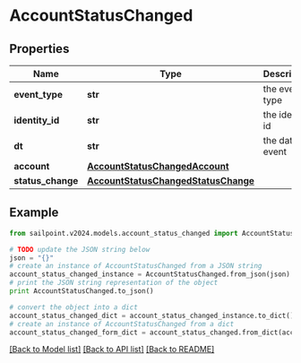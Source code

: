 # AccountStatusChanged


## Properties

Name | Type | Description | Notes
------------ | ------------- | ------------- | -------------
**event_type** | **str** | the event type | [optional] 
**identity_id** | **str** | the identity id | [optional] 
**dt** | **str** | the date of event | [optional] 
**account** | [**AccountStatusChangedAccount**](AccountStatusChangedAccount.md) |  | [optional] 
**status_change** | [**AccountStatusChangedStatusChange**](AccountStatusChangedStatusChange.md) |  | [optional] 

## Example

```python
from sailpoint.v2024.models.account_status_changed import AccountStatusChanged

# TODO update the JSON string below
json = "{}"
# create an instance of AccountStatusChanged from a JSON string
account_status_changed_instance = AccountStatusChanged.from_json(json)
# print the JSON string representation of the object
print AccountStatusChanged.to_json()

# convert the object into a dict
account_status_changed_dict = account_status_changed_instance.to_dict()
# create an instance of AccountStatusChanged from a dict
account_status_changed_form_dict = account_status_changed.from_dict(account_status_changed_dict)
```
[[Back to Model list]](../README.md#documentation-for-models) [[Back to API list]](../README.md#documentation-for-api-endpoints) [[Back to README]](../README.md)


